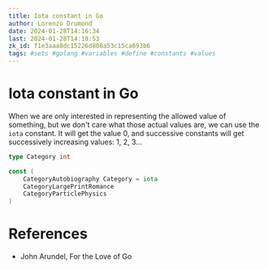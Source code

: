 ```yaml
---
title: Iota constant in Go
author: Lorenzo Drumond
date: 2024-01-28T14:16:34
last: 2024-01-28T14:18:53
zk_id: f1e3aaa8dc15226d808a53c15ca693b6
tags: #sets #golang #variables #define #constants #values
---
```



# Iota constant in Go
When we are only interested in representing the allowed value of something, but we don't care what those actual values are, we can use the `iota` constant. It will get the value 0, and successive constants will get successively increasing values: 1, 2, 3...

```go
type Category int

const (
    CategoryAutobiography Category = iota
    CategoryLargePrintRomance
    CategoryParticlePhysics
)
```

# References
- John Arundel, For the Love of Go
